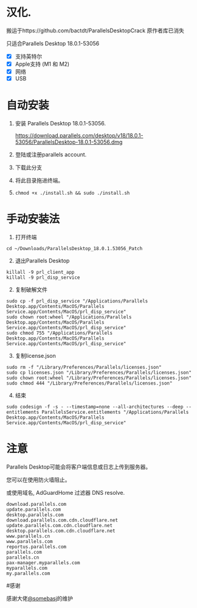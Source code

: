 # 汉化. 
搬运于https://github.com/bactdt/ParallelsDesktopCrack
原作者库已消失

只适合Parallels Desktop 18.0.1-53056

- [x] 支持英特尔
- [x] Apple支持 (M1 和 M2)
- [x] 网络
- [x] USB

# 自动安装

1. 安装 Parallels Desktop 18.0.1-53056.

    https://download.parallels.com/desktop/v18/18.0.1-53056/ParallelsDesktop-18.0.1-53056.dmg

2. 登陆或注册parallels account.

3. 下载此分支

4. 将此目录拖进终端。

5. `chmod +x ./install.sh && sudo ./install.sh`
# 手动安装法
1. 打开终端
```
cd ~/Downloads/ParallelsDesktop_18.0.1.53056_Patch
```

2. 退出Parallels Desktop

```
killall -9 prl_client_app
killall -9 prl_disp_service
```

2. 复制破解文件

```
sudo cp -f prl_disp_service "/Applications/Parallels Desktop.app/Contents/MacOS/Parallels Service.app/Contents/MacOS/prl_disp_service"
sudo chown root:wheel "/Applications/Parallels Desktop.app/Contents/MacOS/Parallels Service.app/Contents/MacOS/prl_disp_service"
sudo chmod 755 "/Applications/Parallels Desktop.app/Contents/MacOS/Parallels Service.app/Contents/MacOS/prl_disp_service"
```

3. 复制license.json

```
sudo rm -f "/Library/Preferences/Parallels/licenses.json"
sudo cp licenses.json "/Library/Preferences/Parallels/licenses.json"
sudo chown root:wheel "/Library/Preferences/Parallels/licenses.json"
sudo chmod 444 "/Library/Preferences/Parallels/licenses.json"
```

4. 结束

```
sudo codesign -f -s - --timestamp=none --all-architectures --deep --entitlements ParallelsService.entitlements "/Applications/Parallels Desktop.app/Contents/MacOS/Parallels Service.app/Contents/MacOS/prl_disp_service"
```

# 注意

Parallels Desktop可能会将客户端信息或日志上传到服务器。

您可以在使用防火墙阻止。

或使用域名, AdGuardHome 过滤器 DNS resolve.

```
download.parallels.com
update.parallels.com
desktop.parallels.com
download.parallels.com.cdn.cloudflare.net
update.parallels.com.cdn.cloudflare.net
desktop.parallels.com.cdn.cloudflare.net
www.parallels.cn
www.parallels.com
reportus.parallels.com
parallels.com
parallels.cn
pax-manager.myparallels.com
myparallels.com
my.parallels.com
```

#感谢

感谢大佬[@somebasj](https://github.com/somebasj)的维护
